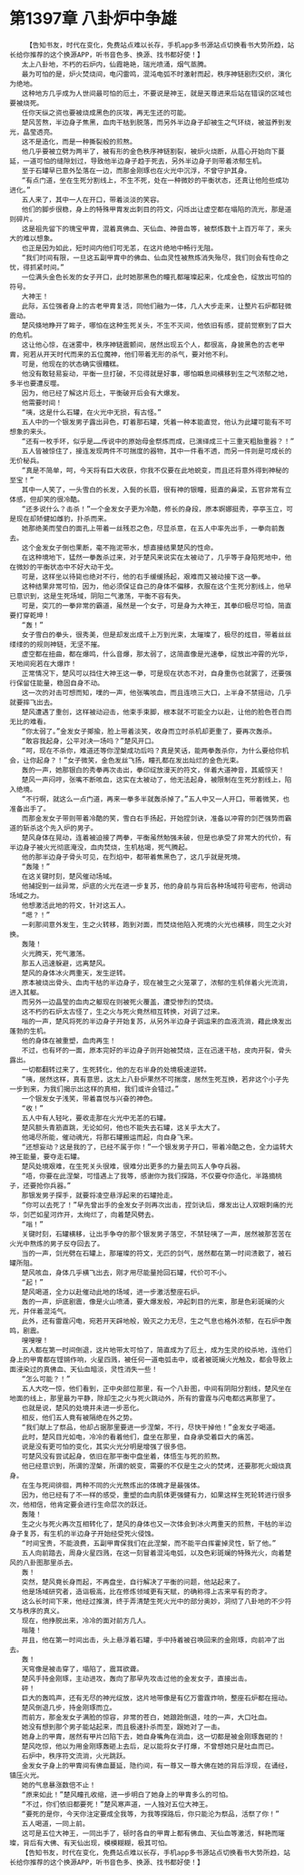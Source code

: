 # 第1397章 八卦炉中争雄
        【告知书友，时代在变化，免费站点难以长存，手机app多书源站点切换看书大势所趋，站长给你推荐的这个换源APP，听书音色多、换源、找书都好使！】
       太上八卦地，不朽的石炉内，仙霞艳艳，瑞光喷涌，烟气蒸腾。
       最为可怕的是，炉火焚烧间，电闪雷鸣，混沌电弧不时激射而起，秩序神链剧烈交织，演化为绝地。
       这种地方几乎成为人世间最可怕的厄土，不要说是神王，就是天尊进来后站在错误的区域也要被烧死。
       任你天纵之资也要被烧成黑色的灰埃，再无生还的可能。
       楚风苦熬，半边身子焦黑，血肉干枯到脱落，而另外半边身子却被生之气环绕，被滋养到发光，晶莹透亮。
       这不是造化，而是一种撕裂般的煎熬。
       他几乎要被立劈为两半了，被有形的金色秩序神链割裂，被炉火烧断，从眉心开始向下蔓延，一道可怕的缝隙划过，导致他半边身子趋于死去，另外半边身子则带着浓郁生机。
       至于石罐早已意外坠落在一边，而那金刚琢也在火光中沉浮，不曾守护其身。
       “有点门道，坐在生死分割线上，不生不死，处在一种微妙的平衡状态，还真让他险些成功进化。”
       五人来了，其中一人在开口，带着淡淡的笑容。
       他们的脚步很稳，身上的特殊甲胄发出刺目的符文，闪烁出让虚空都在塌陷的流光，那是道则碎片。
       这是祖先留下的瑰宝甲胄，混着真佛血、天仙血、神兽血等，被祭炼数十上百万年了，来头大的难以想象。
       也正是因为如此，短时间内他们可无恙，在这片绝地中畅行无阻。
       “我们时间有限，一旦这五副甲胄中的佛血、仙血灵性被熬炼消失殆尽，我们则会有性命之忧，得抓紧时间。”
       一位满头金色长发的女子开口，此时她那黑色的瞳孔都璀璨起来，化成金色，绽放出可怕的符号。
       大神王！
       此际，五位强者身上的古老甲胄复活，同他们融为一体，几人大步走来，让整片石炉都轻微震动。
       楚风倏地睁开了眸子，哪怕在这种生死关头，不生不灭间，他依旧有感，提前觉察到了巨大的危机。
       这让他心惊，在迷雾中，秩序神链震颤间，居然出现五个人，都很高，身披黑色的古老甲胄，宛若从开天时代而来的五位魔神，他们带着无形的杀气，要对他不利。
       可是，他现在的状态确实很糟糕。
       他没有敢轻易妄动，平衡一旦打破，不见得就是好事，哪怕瞬息间横移到生之气浓郁之地，多半也要遭反噬。
       因为，他已经了解这片厄土，平衡破开后会有大爆发。
       他需要时间！
       “咦，这是什么石罐，在火光中无损，有古怪。”
       五人中的一个银发男子露出异色，盯着那石罐，凭着一种本能直觉，他认为此罐可能有不可想象的来头。
       “还有一枚手环，似乎是……传说中的原始母金祭炼而成，已演绎成三十三重天粗胎重器？！”
       五人皆被惊住了，接连发现两件不可揣度的器物，其中一件看不透，而另一件则是可成长的无价秘兵。
       “真是不简单，呵，今天将有巨大收获，你我不仅要在此地蜕变，而且还将意外得到神秘的至宝！”
       其中一人笑了，一头雪白的长发，入鬓的长眉，很有神的银瞳，挺直的鼻梁，五官非常有立体感，但却笑的很冷酷。
       “还多说什么？击杀！”一个金发女子更为冷酷，修长的身段，原本婀娜挺秀，亭亭玉立，可是现在却矫健如雌豹，扑杀而来。
       她那绝美而莹白的面孔上带着一丝残忍之色，尽显杀意，在五人中率先出手，一拳向前轰去。
       这个金发女子倒也果断，毫不拖泥带水，想直接结果楚风的性命。
       在这种境地下，猛然一拳轰杀过来，对于楚风来说实在太被动了，几乎等于身陷死地中，他在微妙的平衡状态中不好大动干戈。
       可是，这样坐以待毙也绝对不行，他的右手缓缓扬起，艰难而又被动接下这一拳。
       这种结果非常可怕，因为，他必须保证自己的身体不偏移，衣服在这个生死分割线上，他早已意识到，这是生死场域，阴阳二气激荡，平衡不容有失。
       可是，突兀的一拳非常的霸道，虽然是一个女子，可是身为大神王，其拳印极尽可怕，简直要打穿乾坤！
       “轰！”
       女子雪白的拳头，很秀美，但是却发出成千上万到光束，太璀璨了，极尽的炫目，带着丝丝缕缕的的规则神链，无坚不摧。
       虚空都在扭曲，都在爆鸣，什么音爆，那太弱了，这简直像是光速拳，绽放出冲霄的光华，天地间宛若在大爆炸！
       正常情况下，楚风可以挡住大神王这一拳，可是现在状态不对，自身重伤也就罢了，还要强行保留住能量，稳固自身不动。
       这一次的对击可想而知，噗的一声，他张嘴咳血，而且连喷三大口，上半身不禁摇动，几乎就要摔飞出去。
       楚风遭遇了重创，这样被动迎击，他束手束脚，根本就不可能全力以赴，让他的脸色苍白而无比的难看。
       “你太弱了。”金发女子揶揄，脸上带着淡笑，收身而立时杀机却更重了，要再次轰杀。
       “敢容我起身，公平对决一场吗？”楚风开口。
       “呵，现在不杀你，难道还等你涅槃成功后吗？真是笑话，能两拳轰杀你，为什么要给你机会，让你起身？！”女子微笑，金色发丝飞扬，瞳孔都在发出灿烂的金色光束。
       轰的一声，她那银白的秀拳再次击出，拳印绽放漫天的符文，伴着大道神音，其威惊天！
       楚风一声闷哼，张嘴不断咳血，这实在太被动了，他无法起身，被限制在生死分割线上，陷入绝境。
       “不行啊，就这么一点门道，再来一拳多半就轰杀掉了。”五人中又一人开口，带着微笑，也准备出手了。
       而那金发女子带则带着冷酷的笑，雪白右手扬起，开始捏剑诀，准备以冲霄的剑芒强势而霸道的斩杀这个先入炉的男子。
       楚风身体在晃动，连着被迫接了两拳，平衡虽然勉强未破，但是也承受了非常大的代价，有半边身子被火光彻底淹没，血肉焚烧，生机枯竭，死气腾起。
       他的那半边身子骨头可见，在烈焰中，都带着焦黑色了，这几乎就是死境。
       “轰隆！”
       在这关键时刻，楚风催动场域。
       他捕捉到一丝异常，炉底的火光在进一步复苏，他的身前与背后各种场域符号密布，他调动场域之力。
       他想激活此地的符文，针对这五人。
       “嗯？！”
       一刹那间意外发生，生之火转移，跑到对面，而焚烧他陷入死境的火光也横移，同生之火对换。
       轰隆！
       火光腾天，死气激荡。
       那五人迅速躲避，远离楚风。
       楚风的身体冰火两重天，发生逆转。
       原本被烧出骨头、血肉干枯的半边身子，现在被生之火笼罩了，浓郁的生机伴着火光流淌，进入其躯。
       而另外一边晶莹的血肉之躯现在则被死火覆盖，遭受惨烈的焚烧。
       这不朽的石炉太古怪了，生之火与死火竟然相互转换，对调了过来。
       嗡的一声，楚风将死的半边身子开始复苏，从另外半边身子调运来的血液流淌，藉此焕发出蓬勃的生机。
       他的身体在被重塑，血肉再生！
       不过，也有坏的一面，原本完好的半边身子则开始被焚烧，正在迅速干枯，皮肉开裂，骨头露出。
       一切都翻转过来了，生死转化，他的左右半身的处境极速逆转。
       “咦，居然这样，真有意思，这太上八卦炉果然不可揣度，居然生死互换，若非这个小子先一步到来，为我们揭示出这样的真相，我们或许会错过。”
       一个银发女子浅笑，带着喜悦与兴奋的神色。
       “收！”
       五人中有人轻叱，要收走那在火光中无恙的石罐。
       楚风额头青筋直跳，无论如何，他也不能失去石罐，这关乎太大了。
       他竭尽所能，催动魂光，将那石罐搬运而起，向自身飞来。
       “还想妄动？这是我的了，已经不属于你！”一个银发男子开口，带着冷酷之色，全力运转大神王能量，要夺走石罐。
       楚风处境艰难，在生死关头很难，很难分出更多的力量去同五人争夺兵器。
       “唔，你要在此涅槃，可惜遇上了我等，感谢你为我们探路，不仅要夺你造化，半路摘桃子，还要抢你兵器。”
       那银发男子探手，就要将凌空悬浮起来的石罐抢走。
       “你可以去死了！”早先曾出手的金发女子则再次出击，捏剑诀后，爆发出让人双眼刺痛的光华，剑芒如星河炸开，太绚烂了，向着楚风劈去。
       “嗡！”
       关键时刻，石罐横移，让出手争夺的那个银发男子落空，不禁轻咦了一声，居然被那苦苦在火光中熬炼的男子反夺回去了。
       当的一声，剑光劈在石罐上，那璀璨的符文，无匹的剑气，居然都在第一时间溃散了，被石罐所阻。
       楚风咳血，身体几乎横飞出去，刚才用尽能量抢回石罐，代价可不小。
       “起！”
       楚风喝道，全力以赴催动此地的场域，进一步激活整座石炉。
       轰的一声，炉底剧震，像是火山喷涌，要大爆发般，冲起刺目的光束，那是色彩斑斓的火光，并伴着混沌气。
       此外，还有雷霆闪电，宛若开天辟地般，毁灭之力无尽，生之气息也格外浓郁，在石炉中轰鸣，剧震。
       嗖嗖嗖！
       五人都在第一时间倒退，这片地带太可怕了，简直成为了厄土，成为生灵的绞杀地，连他们身上的甲胄都在铿锵作响，火星四溅，被任何一道电弧击中，或者被斑斓火光触及，都会导致上面浸染过的真佛血、天仙血暗淡，灵性消失一些！
       “怎么可能？！”
       五人大吃一惊，他们看到，正中央部位那里，有一个八卦图，中间有阴阳分割线，楚风坐在地面的线上，那里最为平静，除却生之火与死火跳动外，所有的雷霆与闪电都远离那里了。
       也就是说，楚风的处境并未进一步恶化。
       相反，他们五人竟有被隔绝在外之势。
       “我们献上了祭品，他却占据那里要进一步涅槃，不行，尽快干掉他！”金发女子喝道。
       此时，楚风目光如电，冷冷的看着他们，盘坐在那里，自身承受着巨大的痛苦。
       说是没有更可怕的变化，其实火光分明是增强了很多倍。
       可楚风没有尝试起身，依旧在那平衡中盘坐着，体悟生与死的煎熬。
       他已经意识到，所谓的涅槃，所谓的蜕变，需要的不仅是生之火的焚烤，还要那死火煅烧真身。
       在生与死间徘徊，两种不同的火光熬炼出的体魄才是最强体。
       因为，他已经有了不一样的感受，重塑的血肉肌体更强健有力，如果这样生死轮转进行很多次，他相信，他肯定要会进行生命层次的跃迁。
       轰隆！
       生之火与死火再次互相转化了，楚风的身体也又一次体会到冰火两重天的煎熬，干枯的半边身子复苏，有生机的半边身子开始经受死火侵蚀。
       “时间宝贵，不能浪费，五副甲胄保我们在此涅槃，而不能平白挥霍掉灵性，斩了他。”
       五人向前踏去，周身火星四溅，在这一刻冒着混沌电弧，以及色彩斑斓的特殊光火，向着楚风的八卦图那里杀去。
       轰！
       突然，楚风竟长身而起，不再盘坐，自行解决了平衡的问题，他站起来了。
       他是场域研究者，造诣极高，比在修炼领域更有天赋，的确称得上古来罕有的奇才。
       这么长时间下来，他经过推演，终于弄清楚生死火光中的部分奥妙，洞彻了八卦地的不少符文与秩序的真义。
       现在，他挣脱出来，冷冷的面对前方几人。
       嗡隆！
       并且，他在第一时间出击，头上悬浮着石罐，手中持着被召唤回来的金刚琢，向前冲了出去。
       轰！
       天穹像是被击穿了，塌陷了，震耳欲聋。
       楚风手持金刚琢，主动进攻，轰向了那早先攻击过他的金发女子，直接出击。
       砰！
       巨大的轰鸣声，还有无尽的神光绽放，这片地带像是有亿万雷霆炸响，整座石炉都在摇动。
       楚风倒退几步，持金刚琢而立。
       而前方，那金发女子满脸的惊容，非常的苍白，她踉跄倒退，哇的一声，大口吐血。
       她没有想到那个男子能站起来，而且极速扑杀而至，跟她对了一击。
       她身上的甲胄，居然有甲片凹陷下去，她自身嘴角在淌血，这一切都是被金刚琢轰砸的！
       楚风吃惊，他以为用金刚琢轰砸上去后，足以能将女子打爆，不曾想她只是吐血而已。
       石炉中，秩序符文流淌，火光跳跃。
       金发女子身上的甲胄间有佛血蔓延，隐约间，有一尊又一尊大佛在她的背后浮现，在诵经，镇压火光。
       她的气息暴涨数倍不止！
       “原来如此！”楚风瞳孔收缩，进一步明白了她身上的甲胄多么的可怕。
       “不过，你们依旧都要死！”楚风寒声道，一人独对五位大神王。
       “要死的是你，今天你注定要成全我等，为我等探路后，你只能沦为祭品，活祭了你！”
       五人喝道，一同上前。
       这可是五位大神王，一同出手了，顿时各自的甲胄上都有佛血、天仙血等激活，鲜艳而璀璨，背后有大佛、有天仙出现，模模糊糊，极其可怕。
       【告知书友，时代在变化，免费站点难以长存，手机app多书源站点切换看书大势所趋，站长给你推荐的这个换源APP，听书音色多、换源、找书都好使！】